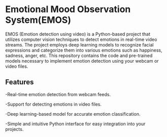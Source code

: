 # Emotional Mood Observation System(EMOS)

EMOS (Emotion detection using video) is a Python-based project that utilizes computer vision techniques to detect emotions in real-time video streams. The project employs deep learning models to recognize facial expressions and categorize them into various emotions such as happiness, sadness, anger, etc. This repository contains the code and pre-trained models necessary to implement emotion detection using your webcam or video files.

## Features
-Real-time emotion detection from webcam feeds.

-Support for detecting emotions in video files.

-Deep learning-based model for accurate emotion classification.

-Simple and intuitive Python interface for easy integration into your projects.


